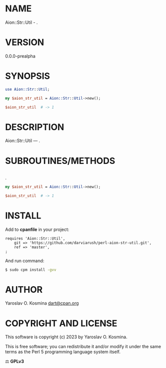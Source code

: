 # NAME

Aion::Str::Util - .

# VERSION

0.0.0-prealpha

# SYNOPSIS

```perl
use Aion::Str::Util;

my $aion_str_util = Aion::Str::Util->new();

$aion_str_util  # -> 1
```

# DESCRIPTION

Aion::Str::Util — .

# SUBROUTINES/METHODS

## 

.

```perl
my $aion_str_util = Aion::Str::Util->new();

$aion_str_util  # -> 1
```

# INSTALL

Add to **cpanfile** in your project:

```cpanfile
requires 'Aion::Str::Util',
    git => 'https://github.com/darviarush/perl-aion-str-util.git',
    ref => 'master',
;
```

And run command:

```sh
$ sudo cpm install -gvv
```

# AUTHOR

Yaroslav O. Kosmina [dart@cpan.org](mailto:dart@cpan.org)

# COPYRIGHT AND LICENSE
This software is copyright (c) 2023 by Yaroslav O. Kosmina.

This is free software; you can redistribute it and/or modify it under the same terms as the Perl 5 programming language system itself.

⚖ **GPLv3**
